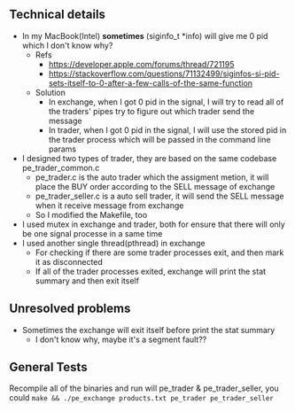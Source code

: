 ## Technical details

- In my MacBook(Intel) **sometimes** (siginfo_t *info) will give me 0 pid which I don't know why?
  - Refs
    - https://developer.apple.com/forums/thread/721195
    - https://stackoverflow.com/questions/71132499/siginfos-si-pid-sets-itself-to-0-after-a-few-calls-of-the-same-function
  - Solution
    - In exchange, when I got 0 pid in the signal, I will try to read all of the traders' pipes try to figure out which trader send the message
    - In trader, when I got 0 pid in the signal, I will use the stored pid in the trader process which will be passed in the command line params
- I designed two types of trader, they are based on the same codebase pe_trader_common.c
  - pe_trader.c is the auto trader which the assigment metion, it will place the BUY order according to the SELL message of exchange
  - pe_trader_seller.c is a auto sell trader, it will send the SELL message when it receive message from exchange
  - So I modified the Makefile, too
- I used mutex in exchange and trader, both for ensure that there will only be one signal processe in a same time
- I used another single thread(pthread) in exchange
  - For checking if there are some trader processes exit, and then mark it as disconnected
  - If all of the trader processes exited, exchange will print the stat summary and then exit itself

## Unresolved problems

- Sometimes the exchange will exit itself before print the stat summary
  - I don't know why, maybe it's a segment fault??

## General Tests

Recompile all of the binaries and run will pe_trader & pe_trader_seller, you could `make && ./pe_exchange products.txt pe_trader pe_trader_seller`
